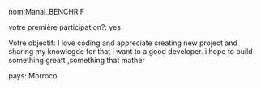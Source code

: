 nom:Manal_BENCHRIF

votre première participation?: yes

Votre objectif: I love coding and appreciate creating new project and sharing my knowlegde for that i want to a good developer.
i hope to build something greatt ,something that mather

pays: Morroco
